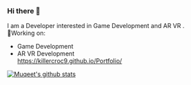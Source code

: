 ### Hi there 👋
I am a Developer interested in Game Development and AR VR .\
🔭Working on:
+ Game Development
+ AR VR Development \
https://killercroc9.github.io/Portfolio/
<!--
**KillerCroc9/KillerCroc9** is a ✨ _special_ ✨ repository because its `README.md` (this file) appears on your GitHub profile.

Here are some ideas to get you started:

- 🔭 I’m currently working on ...
- 🌱 I’m currently learning ...
- 👯 I’m looking to collaborate on ...
- 🤔 I’m looking for help with ...
- 💬 Ask me about ...
- 📫 How to reach me: ...
- 😄 Pronouns: ...
- ⚡ Fun fact: ...
-->

[![Muqeet's github stats](https://github-readme-stats.vercel.app/api?username=KillerCroc9&theme=radical&show_icons=true)](https://github.com/KillerCroc9/github-readme-stats)


